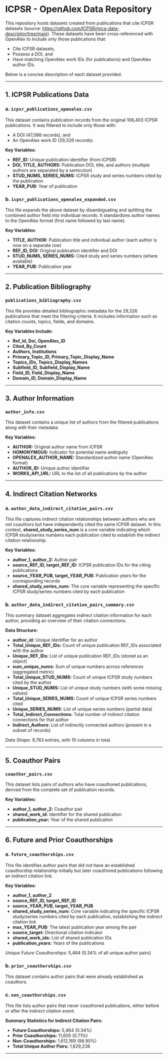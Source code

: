 # ICPSR - OpenAlex Data Repository

This repository hosts datasets created from publications that cite ICPSR datasets (source: https://github.com/ICPSR/mica-data-descriptor/tree/main). These datasets have been cross-referenced with OpenAlex to include only those publications that:
- Cite ICPSR datasets,
- Possess a DOI, and
- Have matching OpenAlex work IDs (for publications) and OpenAlex author IDs.

Below is a concise description of each dataset provided.

---

## 1. ICPSR Publications Data

### a. `icpsr_publications_openalex.csv`
This dataset contains publication records from the original 106,403 ICPSR publications. It was filtered to include only those with:
- A DOI (47,086 records), and
- An OpenAlex work ID (29,326 records).

**Key Variables:**
- **REF_ID:** Unique publication identifier (from ICPSR)
- **DOI, TITLE, AUTHORS:** Publication DOI, title, and authors (multiple authors are separated by a semicolon)
- **STUD_NUMS, SERIES_NUMS:** ICPSR study and series numbers cited by the publication
- **YEAR_PUB:** Year of publication

### b. `icpsr_publications_openalex_expanded.csv`
This file expands the above dataset by disambiguating and splitting the combined author field into individual records. It standardizes author names to the OpenAlex format (first name followed by last name).

**Key Variables:**
- **TITLE, AUTHOR:** Publication title and individual author (each author is now on a separate row)
- **REF_ID, DOI:** Original publication identifier and DOI
- **STUD_NUMS, SERIES_NUMS:** Cited study and series numbers (where available)
- **YEAR_PUB:** Publication year

---

## 2. Publication Bibliography

### `publications_bibliography.csv`
This file provides detailed bibliographic metadata for the 29,326 publications that meet the filtering criteria. It includes information such as citation counts, topics, fields, and domains.

**Key Variables Include:**
- **Ref_Id, Doi, OpenAlex_ID**
- **Cited_By_Count**
- **Authors, Institutions**
- **Primary_Topic_ID, Primary_Topic_Display_Name**
- **Topics_IDs, Topics_Display_Names**
- **Subfield_ID, Subfield_Display_Name**
- **Field_ID, Field_Display_Name**
- **Domain_ID, Domain_Display_Name**

---

## 3. Author Information

### `author_info.csv`
This dataset contains a unique list of authors from the filtered publications along with their metadata.

**Key Variables:**
- **AUTHOR:** Original author name from ICPSR
- **HOMONYMOUS:** Indicator for potential name ambiguity
- **OPENALEX_AUTHOR_NAME:** Standardized author name (OpenAlex format)
- **AUTHOR_ID:** Unique author identifier
- **WORKS_API_URL:** URL to the list of all publications by the author

---

## 4. Indirect Citation Networks

### a. `author_data_indirect_citation_pairs.csv`
This file captures indirect citation relationships between authors who are not coauthors but have independently cited the same ICPSR dataset. In this context, **shared_study_series_num** is a core variable indicating which ICPSR study/series numbers each publication cited to establish the indirect citation relationship.

**Key Variables:**
- **author_1, author_2:** Author pair
- **source_REF_ID, target_REF_ID:** ICPSR publication IDs for the citing publications
- **source_YEAR_PUB, target_YEAR_PUB:** Publication years for the corresponding records
- **shared_study_series_num:** The core variable representing the specific ICPSR study/series numbers cited by each publication

### b. `author_data_indirect_citation_pairs_summary.csv`
This summary dataset aggregates indirect citation information for each author, providing an overview of their citation connections.

**Data Structure:**
- **author_id:** Unique identifier for an author  
- **Total_Unique_REF_IDs:** Count of unique publication REF_IDs associated with the author  
- **Unique_REF_IDs:** List of unique publication REF_IDs (stored as an object)  
- **sum_unique_nums:** Sum of unique numbers across references (aggregated metric)  
- **Total_Unique_STUD_NUMS:** Count of unique ICPSR study numbers cited by the author  
- **Unique_STUD_NUMS:** List of unique study numbers (with some missing values)  
- **Total_Unique_SERIES_NUMS:** Count of unique ICPSR series numbers cited  
- **Unique_SERIES_NUMS:** List of unique series numbers (partial data)  
- **Total_Indirect_Connections:** Total number of indirect citation connections for that author  
- **Indirect_Authors:** List of indirectly connected authors (present in a subset of records)  

*Data Shape:* 9,763 entries, with 10 columns in total.

---

## 5. Coauthor Pairs

### `coauthor_pairs.csv`
This dataset lists pairs of authors who have coauthored publications, derived from the complete set of publication records.

**Key Variables:**
- **author_1, author_2:** Coauthor pair
- **shared_work_id:** Identifier for the shared publication
- **publication_year:** Year of the shared publication

---

## 6. Future and Prior Coauthorships

### a. `future_coauthorships.csv`
This file identifies author pairs that did not have an established coauthorship relationship initially but later coauthored publications following an indirect citation link.

**Key Variables:**
- **author_1, author_2**
- **source_REF_ID, target_REF_ID**
- **source_YEAR_PUB, target_YEAR_PUB**
- **shared_study_series_num:** Core variable indicating the specific ICPSR study/series numbers cited by each publication, establishing the indirect citation link
- **max_YEAR_PUB:** The latest publication year among the pair
- **source_target:** Directional citation indicator
- **shared_work_ids:** List of shared publication IDs
- **publication_years:** Years of the publications

*Unique Future Coauthorships:* 5,464 (0.34% of all unique author pairs)

### b. `prior_coauthorships.csv`
This dataset contains author pairs that were already established as coauthors.

### c. `non_coauthorships.csv`
This file lists author pairs that never coauthored publications, either before or after the indirect citation event.

**Summary Statistics for Indirect Citation Pairs:**
- **Future Coauthorships:** 5,464 (0.34%)
- **Prior Coauthorships:** 11,605 (0.71%)
- **Non-Coauthorships:** 1,612,169 (98.95%)
- **Total Unique Author Pairs:** 1,629,238

---

